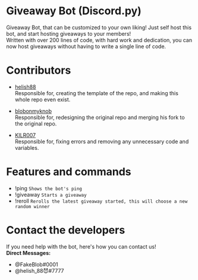 


# Giveaway Bot (Discord.py)
Giveaway Bot, that can be customized to your own liking! Just self host this bot, and start hosting giveaways to your members! <br/>
Written with over 200 lines of code, with hard work and dedication, you can now host giveaways without having to write a single line of code. <br/>


# Contributors
- <a href="https://github.com/helish88">helish88</a> <br/>
Responsible for, creating the template of the repo, and making this whole repo even exist. <br/>

- <a href="https://github.com/blobonmyknob">blobonmyknob</a> <br/>
Responsible for, redesigning the original repo and merging his fork to the original repo. <br/>

- <a href="https://github.com/KILR007">KILR007</a> <br/>
Responsible for, fixing errors and removing any unnecessary code and variables. <br/>



# Features and commands
- !ping ``Shows the bot's ping``
- !giveaway ``Starts a giveaway``
- !reroll ``Rerolls the latest giveaway started, this will choose a new random winner``

# Contact the developers
If you need help with the bot, here's how you can contact us! <br/>
**Direct Messages:** <br/>
- @FakeBlob#0001
- @helish_88😈#7777



